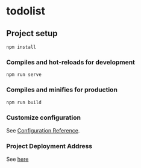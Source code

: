 # todolist

## Project setup
```
npm install
```

### Compiles and hot-reloads for development
```
npm run serve
```

### Compiles and minifies for production
```
npm run build
```

### Customize configuration
See [Configuration Reference](https://cli.vuejs.org/zh/guide/deployment.html#github-pages).

### Project Deployment Address
See [here](https://dragon-liu.github.io/githubSearch/)